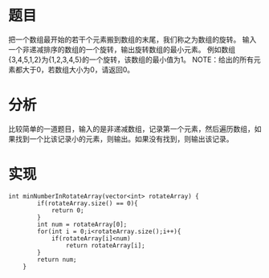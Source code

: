 # 题目
把一个数组最开始的若干个元素搬到数组的末尾，我们称之为数组的旋转。 输入一个非递减排序的数组的一个旋转，输出旋转数组的最小元素。 例如数组{3,4,5,1,2}为{1,2,3,4,5}的一个旋转，该数组的最小值为1。 NOTE：给出的所有元素都大于0，若数组大小为0，请返回0。
# 分析
比较简单的一道题目，输入的是非递减数组，记录第一个元素，然后遍历数组，如果找到一个比该记录小的元素，则输出。如果没有找到，则输出该记录。

# 实现
```
int minNumberInRotateArray(vector<int> rotateArray) {
        if(rotateArray.size() == 0){
            return 0;
        }
        int num = rotateArray[0];
        for(int i = 0;i<rotateArray.size();i++){
            if(rotateArray[i]<num)
                return rotateArray[i];
        }
        return num;
    }
```